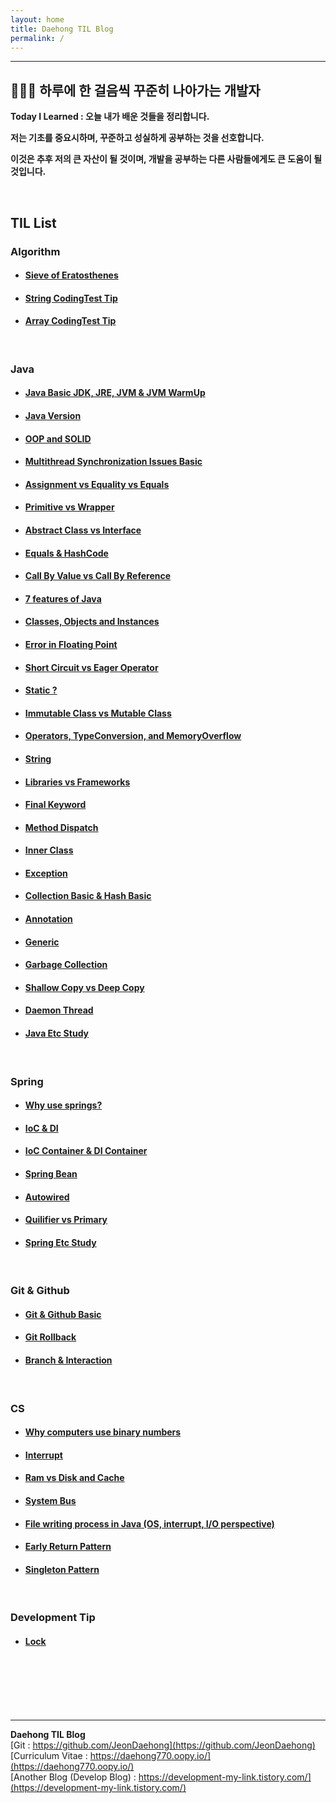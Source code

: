 ```yaml
---
layout: home
title: Daehong TIL Blog
permalink: /
---
```



<hr>

## 👨🏻‍💻 하루에 한 걸음씩 꾸준히 나아가는 개발자

**Today I Learned : 오늘 내가 배운 것들을 정리합니다.**

**저는 기초를 중요시하며, 꾸준하고 성실하게 공부하는 것을 선호합니다.**

**이것은 추후 저의 큰 자산이 될 것이며, 개발을 공부하는 다른 사람들에게도 큰 도움이 될 것입니다.**

<br>

## TIL List

### Algorithm
- #### [Sieve of Eratosthenes](/_posts/2023-11-29-algorithm-1.md)
- #### [String CodingTest Tip](/_posts/2023-11-29-algorithm-2.md)
- #### [Array CodingTest Tip](/_posts/2023-11-29-algorithm-3.md)

<br>

### Java
- #### [Java Basic JDK, JRE, JVM & JVM WarmUp](/_posts/2023-11-29-java-16.md)
- #### [Java Version](/_posts/2023-11-29-java-25.md)
- #### [OOP and SOLID](/_posts/2023-11-29-java-1.md)
- #### [Multithread Synchronization Issues Basic](/_posts/2023-11-29-java-2.md)
- #### [Assignment vs Equality vs Equals](/_posts/2023-11-29-java-3.md)
- #### [Primitive vs Wrapper](/_posts/2023-11-29-java-4.md)
- #### [Abstract Class vs Interface](/_posts/2023-11-29-java-5.md)
- #### [Equals & HashCode](/_posts/2023-11-29-java-6.md)
- #### [Call By Value vs Call By Reference](/_posts/2023-11-29-java-7.md)
- #### [7 features of Java](/_posts/2023-11-29-java-8.md)
- #### [Classes, Objects and Instances](/_posts/2023-11-29-java-9.md)
- #### [Error in Floating Point](/_posts/2023-11-29-java-10.md)
- #### [Short Circuit vs Eager Operator](/_posts/2023-11-29-java-11.md)
- #### [Static ?](/_posts/2023-11-29-java-12.md)
- #### [Immutable Class vs Mutable Class](/_posts/2023-11-29-java-13.md)
- #### [Operators, TypeConversion, and MemoryOverflow](/_posts/2023-11-29-java-14.md)
- #### [String](/_posts/2023-11-29-java-15.md)
- #### [Libraries vs Frameworks](/_posts/2023-11-29-java-18.md)
- #### [Final Keyword](/_posts/2023-11-29-java-19.md)
- #### [Method Dispatch](/_posts/2023-11-29-java-20.md)
- #### [Inner Class](/_posts/2023-11-29-java-21.md)
- #### [Exception](/_posts/2023-11-29-java-22.md)
- #### [Collection Basic & Hash Basic](/_posts/2023-11-29-java-23.md)
- #### [Annotation](/_posts/2023-11-29-java-24.md)
- #### [Generic](/_posts/2023-11-29-java-26.md)
- #### [Garbage Collection](/_posts/2023-11-29-java-27.md)
- #### [Shallow Copy vs Deep Copy](/_posts/2023-11-29-java-28.md)
- #### [Daemon Thread](/_posts/2023-11-29-java-29.md)
- #### [Java Etc Study](/_posts/2023-11-29-java-17.md)


<br>

### Spring
- #### [Why use springs?](/_posts/2023-11-29-spring-3.md)
- #### [IoC & DI](/_posts/2023-11-29-spring-1.md)
- #### [IoC Container & DI Container](/_posts/2023-11-29-spring-2.md)
- #### [Spring Bean](/_posts/2023-11-29-spring-7.md)
- #### [Autowired](/_posts/2023-11-29-spring-5.md)
- #### [Quilifier vs Primary](/_posts/2023-11-29-spring-6.md)
- #### [Spring Etc Study](/_posts/2023-11-29-spring-4.md)

<br>

### Git & Github
- #### [Git & Github Basic](/_posts/2023-11-29-git-1.md)
- #### [Git Rollback](/_posts/2023-11-29-git-2.md)
- #### [Branch & Interaction](/_posts/2023-11-29-git-3.md)

<br>

### CS
- #### [Why computers use binary numbers](/_posts/2023-11-29-cs-3.md)
- #### [Interrupt](/_posts/2023-11-29-cs-4.md)
- #### [Ram vs Disk and Cache](/_posts/2023-11-29-cs-5.md)
- #### [System Bus](/_posts/2023-11-29-cs-6.md)
- #### [File writing process in Java (OS, interrupt, I/O perspective)](/_posts/2023-11-29-cs-7.md)
- #### [Early Return Pattern](/_posts/2023-11-29-cs-1.md)
- #### [Singleton Pattern](/_posts/2023-11-29-cs-2.md)

<br>

### Development Tip
- #### [Lock](/_posts/2023-11-29-tip-1.md)

<br>
<br>
<br>
<br>
<br>

<hr>

**Daehong TIL Blog**
<br>
[Git : https://github.com/JeonDaehong](https://github.com/JeonDaehong)
<br>
[Curriculum Vitae : https://daehong770.oopy.io/](https://daehong770.oopy.io/)
<br>
[Another Blog (Develop Blog) : https://development-my-link.tistory.com/](https://development-my-link.tistory.com/)

<br>
<br>
<br>
<br>
<br>
<br>
<br>
<br>
<br>
<br>
